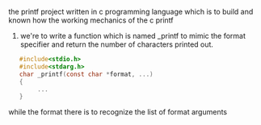 the printf project written in c programming language which is to build and known how the working mechanics of the c printf
1. we're to write a function which is named \_printf to mimic the format specifier and return the number of characters printed out.
```c
   #include<stdio.h>
   #include<stdarg.h>
   char _printf(const char *format, ...)
   {
        ...
   } 
```
while the format there is to recognize the list of format arguments
